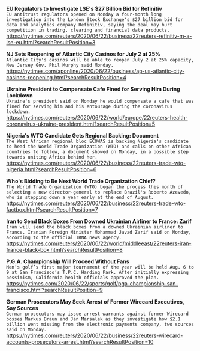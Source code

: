 **EU Regulators to Investigate LSE's $27 Billion Bid for Refinitiv**\
`EU antitrust regulators opened on Monday a four-month long investigation into the London Stock Exchange's $27 billion bid for data and analytics company Refinitiv, saying the deal may hurt competition in trading, clearing and financial data products.`\
https://nytimes.com/reuters/2020/06/22/business/22reuters-refinitiv-m-a-lse-eu.html?searchResultPosition=3

**NJ Sets Reopening of Atlantic City Casinos for July 2 at 25%**\
`Atlantic City's casinos will be able to reopen July 2 at 25% capacity, New Jersey Gov. Phil Murphy said Monday.`\
https://nytimes.com/aponline/2020/06/22/business/ap-us-atlantic-city-casinos-reopening.html?searchResultPosition=4

**Ukraine President to Compensate Cafe Fined for Serving Him During Lockdown**\
`Ukraine's president said on Monday he would compensate a cafe that was fined for serving him and his entourage during the coronavirus lockdown.`\
https://nytimes.com/reuters/2020/06/22/world/europe/22reuters-health-coronavirus-ukraine-president.html?searchResultPosition=5

**Nigeria's WTO Candidate Gets Regional Backing: Document**\
`The West African regional bloc ECOWAS is backing Nigeria's candidate to head the World Trade Organization (WTO) and calls on other African countries to follow, a document showed on Monday, in a possible step towards uniting Africa behind her. `\
https://nytimes.com/reuters/2020/06/22/business/22reuters-trade-wto-nigeria.html?searchResultPosition=6

**Who's Bidding to Be Next World Trade Organization Chief?**\
`The World Trade Organization (WTO) began the process this month of selecting a new director-general to replace Brazil's Roberto Azevedo, who is stepping down a year early at the end of August.`\
https://nytimes.com/reuters/2020/06/22/business/22reuters-trade-wto-factbox.html?searchResultPosition=7

**Iran to Send Black Boxes From Downed Ukrainian Airliner to France: Zarif**\
`Iran will send the black boxes from a downed Ukrainian airliner to France, Iranian Foreign Minister Mohammad Javad Zarif said on Monday, according to the official IRNA news agency. `\
https://nytimes.com/reuters/2020/06/22/world/middleeast/22reuters-iran-france-black-box.html?searchResultPosition=8

**P.G.A. Championship Will Proceed Without Fans**\
`Men’s golf’s first major tournament of the year will be held Aug. 6 to 9 at San Francisco’s T.P.C. Harding Park. After initially expressing pessimism, California health officials approved the plan.`\
https://nytimes.com/2020/06/22/sports/golf/pga-championship-san-francisco.html?searchResultPosition=9

**German Prosecutors May Seek Arrest of Former Wirecard Executives, Say Sources**\
`German prosecutors may issue arrest warrants against former Wirecard bosses Markus Braun and Jan Marsalek as they investigate how $2.1 billion went missing from the electronic payments company, two sources said on Monday.`\
https://nytimes.com/reuters/2020/06/22/business/22reuters-wirecard-accounts-prosecutors-arrest.html?searchResultPosition=10


